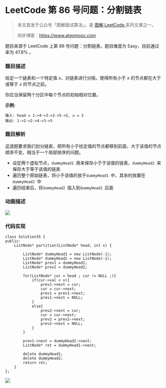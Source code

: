 # LeetCode 第 86 号问题：分割链表

> 本文首发于公众号「图解面试算法」，是 [图解 LeetCode ](<https://github.com/MisterBooo/LeetCodeAnimation>) 系列文章之一。
>
> 同步博客：https://www.algomooc.com

题目来源于 LeetCode 上第 86 号问题：分割链表。题目难度为 Easy，目前通过率为 47.8% 。

### 题目描述

给定一个链表和一个特定值 *x*，对链表进行分隔，使得所有小于 *x* 的节点都在大于或等于 *x* 的节点之前。

你应当保留两个分区中每个节点的初始相对位置。

**示例:**

```
输入: head = 1->4->3->2->5->2, x = 3
输出: 1->2->2->4->3->5
```

### 题目解析

这道题要求我们划分链表，把所有小于给定值的节点都移到前面，大于该值的节点顺序不变，相当于一个局部排序的问题。

- 设定两个虚拟节点，`dummyHead1 `用来保存小于于该值的链表，`dummyHead2 `来保存大于等于该值的链表
- 遍历整个原始链表，将小于该值的放于`dummyHead1 `中，其余的放置在`dummyHead2 `中
- 遍历结束后，将`dummyHead2 `插入到`dummyHead1 `后面

### 动画描述

![](https://blog-1257126549.cos.ap-guangzhou.myqcloud.com/blog/t96zg.gif)

### 代码实现

```
class Solution35 {
public:
    ListNode* partition(ListNode* head, int x) {

        ListNode* dummyHead1 = new ListNode(-1);
        ListNode* dummyHead2 = new ListNode(-1);
        ListNode* prev1 = dummyHead1;
        ListNode* prev2 = dummyHead2;

        for(ListNode* cur = head ; cur != NULL ;){
            if(cur->val < x){
                prev1->next = cur;
                cur = cur->next;
                prev1 = prev1->next;
                prev1->next = NULL;
            }
            else{
                prev2->next = cur;
                cur = cur->next;
                prev2 = prev2->next;
                prev2->next = NULL;
            }
        }

        prev1->next = dummyHead2->next;
        ListNode* ret = dummyHead1->next;

        delete dummyHead1;
        delete dummyHead2;
        return ret;
    }
};
```

![](../../Pictures/qrcode.jpg)
